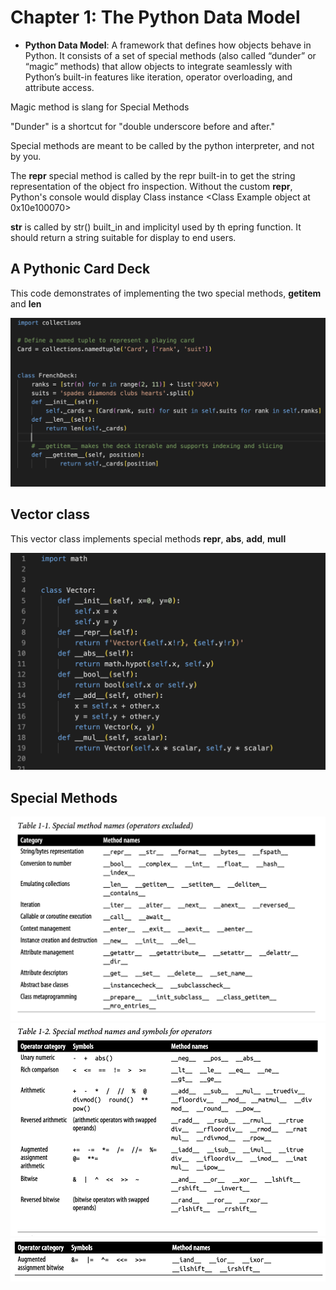 # Chapter 1: The Python Data Model


- **Python Data Model**: A framework that defines how objects behave in Python. It consists of a set of special methods (also called “dunder” or “magic” methods) that allow objects to integrate seamlessly with Python’s built-in features like iteration, operator overloading, and attribute access.

Magic method is slang for Special Methods

"Dunder" is a shortcut for "double underscore before and after."


Special methods are meant to be called by the python interpreter, and not by you. 

The __repr__ special method is called by the repr built-in to get the string representation of the object fro inspection. Without the custom __repr__, Python's console would display Class instance <Class Example object at 0x10e100070>


__str__ is called by str() built_in and implicityl used by th epring function. It should return a string suitable for display to end users.


## A Pythonic Card Deck

This code demonstrates of implementing the two special methods, __getitem__ and __len__

![alt text](CardDeck.png)

## Vector class

This vector class implements special methods __repr__, __abs__, __add__, __mull__
 
![alt text](Vector.png)

## Special Methods
![alt text](Table1-2-1.png)
![alt text](Table1-2-2.png)
![alt text](Table1-2-3.png)

